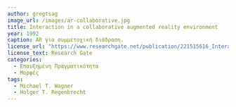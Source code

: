 ```yaml
---
author: gregtsag
image_url: /images/ar-collaborative.jpg
title: Interaction in a collaborative augmented reality environment
year: 1992 
caption: AR για συμμετοχική διάδραση. 
license_url: "https://www.researchgate.net/publication/221515616_Interaction_in_a_collaborative_augmented_reality_environment" 
license_text: Research Gate
categories:
  - Επαυξημένη Πραγματικότητα
  - Μορφές
tags:
  - Michael T. Wagner 
  - Holger T. Regenbrecht
---
```

